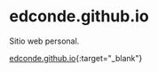 # edconde.github.io
Sitio web personal.

[edconde.github.io](https://edconde.github.io/){:target="_blank"}
